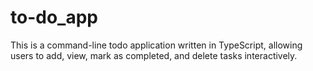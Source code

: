 # to-do_app
This is a command-line todo application written in TypeScript, allowing users to add, view, mark as completed, and delete tasks interactively.
